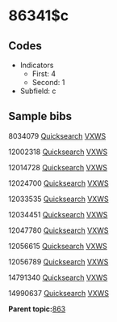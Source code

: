 # 86341$c

## Codes

-   Indicators
    -   First: 4
    -   Second: 1
-   Subfield: c

## Sample bibs

8034079 [Quicksearch](https://search.library.yale.edu/catalog/8034079) [VXWS](http://prodorbis.library.yale.edu:7014/vxws/GetHoldingsService?bibId=8034079)

12002318 [Quicksearch](https://search.library.yale.edu/catalog/12002318) [VXWS](http://prodorbis.library.yale.edu:7014/vxws/GetHoldingsService?bibId=12002318)

12014728 [Quicksearch](https://search.library.yale.edu/catalog/12014728) [VXWS](http://prodorbis.library.yale.edu:7014/vxws/GetHoldingsService?bibId=12014728)

12024700 [Quicksearch](https://search.library.yale.edu/catalog/12024700) [VXWS](http://prodorbis.library.yale.edu:7014/vxws/GetHoldingsService?bibId=12024700)

12033535 [Quicksearch](https://search.library.yale.edu/catalog/12033535) [VXWS](http://prodorbis.library.yale.edu:7014/vxws/GetHoldingsService?bibId=12033535)

12034451 [Quicksearch](https://search.library.yale.edu/catalog/12034451) [VXWS](http://prodorbis.library.yale.edu:7014/vxws/GetHoldingsService?bibId=12034451)

12047780 [Quicksearch](https://search.library.yale.edu/catalog/12047780) [VXWS](http://prodorbis.library.yale.edu:7014/vxws/GetHoldingsService?bibId=12047780)

12056615 [Quicksearch](https://search.library.yale.edu/catalog/12056615) [VXWS](http://prodorbis.library.yale.edu:7014/vxws/GetHoldingsService?bibId=12056615)

12056789 [Quicksearch](https://search.library.yale.edu/catalog/12056789) [VXWS](http://prodorbis.library.yale.edu:7014/vxws/GetHoldingsService?bibId=12056789)

14791340 [Quicksearch](https://search.library.yale.edu/catalog/14791340) [VXWS](http://prodorbis.library.yale.edu:7014/vxws/GetHoldingsService?bibId=14791340)

14990637 [Quicksearch](https://search.library.yale.edu/catalog/14990637) [VXWS](http://prodorbis.library.yale.edu:7014/vxws/GetHoldingsService?bibId=14990637)

**Parent topic:**[863](../../tags/863/863.md)

